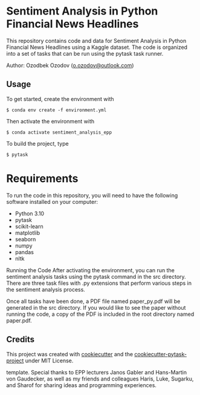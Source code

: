 # Sentiment Analysis in Python Financial News Headlines
This repository contains code and data for Sentiment Analysis in Python Financial News Headlines using a Kaggle dataset. The code is organized into a set of tasks that can be run using the pytask task runner.

Author: Ozodbek Ozodov (o.ozodov@outlook.com)
## Usage

To get started, create the environment with

```console
$ conda env create -f environment.yml

```
Then activate the environment with
```console
$ conda activate sentiment_analysis_epp
```

To build the project, type

```console
$ pytask
```
# Requirements
To run the code in this repository, you will need to have the following software installed on your computer:

- Python 3.10
- pytask
- scikit-learn
- matplotlib
- seaborn
- numpy
- pandas
- nltk

Running the Code
After activating the environment, you can run the sentiment analysis tasks using the pytask command in the src directory. There are three task files with .py extensions that perform various steps in the sentiment analysis process.

Once all tasks have been done, a PDF file named paper_py.pdf will be generated in the src directory. If you would like to see the paper without running the code, a copy of the PDF is included in the root directory named paper.pdf.


## Credits

This project was created with [cookiecutter](https://github.com/audreyr/cookiecutter)
and the
[cookiecutter-pytask-project](https://github.com/pytask-dev/cookiecutter-pytask-project) under MIT License.

template.  Special thanks to EPP lecturers Janos Gabler and Hans-Martin von Gaudecker, as well as my friends and colleagues Haris, Luke, Sugarku, and Sharof for sharing ideas and programming experiences.
